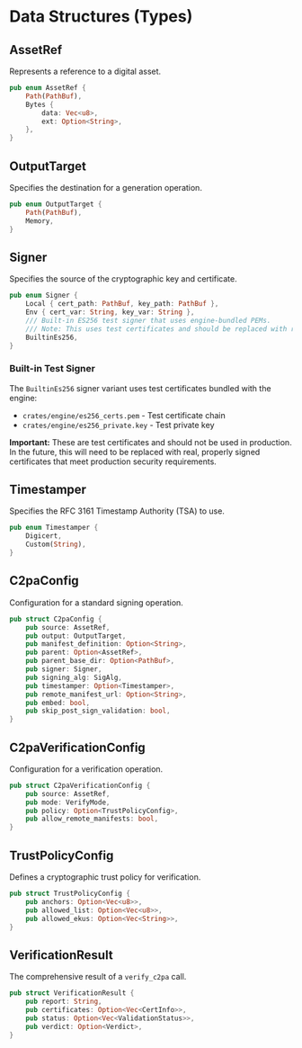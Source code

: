 # Data Structures (Types)

## AssetRef
Represents a reference to a digital asset.
```rust
pub enum AssetRef {
    Path(PathBuf),
    Bytes {
        data: Vec<u8>,
        ext: Option<String>,
    },
}
```

## OutputTarget
Specifies the destination for a generation operation.
```rust
pub enum OutputTarget {
    Path(PathBuf),
    Memory,
}
```

## Signer
Specifies the source of the cryptographic key and certificate.
```rust
pub enum Signer {
    Local { cert_path: PathBuf, key_path: PathBuf },
    Env { cert_var: String, key_var: String },
    /// Built-in ES256 test signer that uses engine-bundled PEMs.
    /// Note: This uses test certificates and should be replaced with real certificates in production.
    BuiltinEs256,
}
```

### Built-in Test Signer

The `BuiltinEs256` signer variant uses test certificates bundled with the engine:
- `crates/engine/es256_certs.pem` - Test certificate chain
- `crates/engine/es256_private.key` - Test private key

**Important:** These are test certificates and should not be used in production. In the future, this will need to be replaced with real, properly signed certificates that meet production security requirements.

## Timestamper
Specifies the RFC 3161 Timestamp Authority (TSA) to use.
```rust
pub enum Timestamper {
    Digicert,
    Custom(String),
}
```

## C2paConfig
Configuration for a standard signing operation.
```rust
pub struct C2paConfig {
    pub source: AssetRef,
    pub output: OutputTarget,
    pub manifest_definition: Option<String>,
    pub parent: Option<AssetRef>,
    pub parent_base_dir: Option<PathBuf>,
    pub signer: Signer,
    pub signing_alg: SigAlg,
    pub timestamper: Option<Timestamper>,
    pub remote_manifest_url: Option<String>,
    pub embed: bool,
    pub skip_post_sign_validation: bool,
}
```

## C2paVerificationConfig
Configuration for a verification operation.
```rust
pub struct C2paVerificationConfig {
    pub source: AssetRef,
    pub mode: VerifyMode,
    pub policy: Option<TrustPolicyConfig>,
    pub allow_remote_manifests: bool,
}
```

## TrustPolicyConfig
Defines a cryptographic trust policy for verification.
```rust
pub struct TrustPolicyConfig {
    pub anchors: Option<Vec<u8>>,
    pub allowed_list: Option<Vec<u8>>,
    pub allowed_ekus: Option<Vec<String>>,
}
```

## VerificationResult
The comprehensive result of a `verify_c2pa` call.
```rust
pub struct VerificationResult {
    pub report: String,
    pub certificates: Option<Vec<CertInfo>>,
    pub status: Option<Vec<ValidationStatus>>,
    pub verdict: Option<Verdict>,
}
```